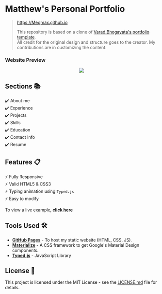# Matthew's Personal Portfolio 

> https://Megmax.github.io
> 
> This repository is based on a clone of [Varad Bhogayata's portfolio template](https://github.com/varadbhogayata/varadbhogayata.github.io).  
All credit for the original design and structure goes to the creator. My contributions are in customizing the content.
### Website Preview
<p align="center"> 
  <kbd>
    <a href="https://MEGmax.github.io" target="_blank"><img src="examples/preview.gif">
  </a>
  </kbd>
</p>

## Sections 📚
✔️ About me\
✔️ Experience\
✔️ Projects \
✔️ Skills \
✔️ Education\
✔️ Contact Info\
✔️ Resume

## Features 📋
⚡️ Fully Responsive\
⚡️ Valid HTML5 & CSS3\
⚡️ Typing animation using `Typed.js`\
⚡️ Easy to modify

To view a live example, **[click here](https://varadbhogayata.github.io/)**

## Tools Used 🛠️
* [<b>GitHub Pages</b>](https://create-react-app.dev/docs/deployment/#github-pages) - To host my static website (HTML, CSS, JS).
* [<b>Materialize</b>](https://materializecss.com/) - A CSS framework to get Google's Material Design components.
* [<b>Typed.js</b>](https://mattboldt.com/demos/typed-js/) - JavaScript Library

## License 📄
This project is licensed under the MIT License - see the [LICENSE.md](./LICENSE) file for details.
